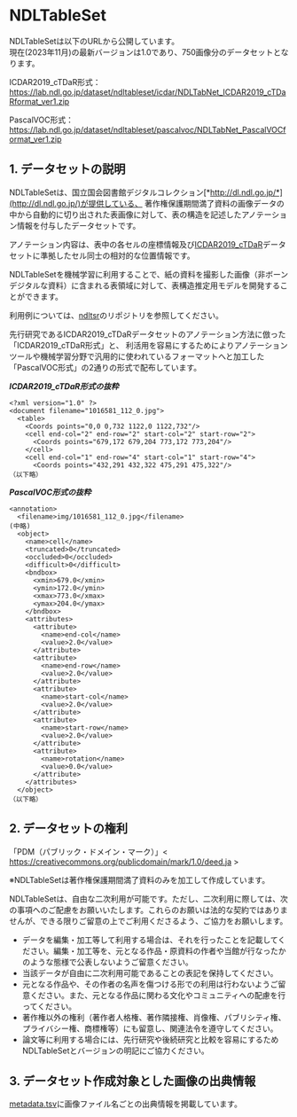 # NDLTableSet

NDLTableSetは以下のURLから公開しています。<br/>
現在(2023年11月)の最新バージョンは1.0であり、750画像分のデータセットとなります。<br/>

ICDAR2019_cTDaR形式：
https://lab.ndl.go.jp/dataset/ndltableset/icdar/NDLTabNet_ICDAR2019_cTDaRformat_ver1.zip

PascalVOC形式：
https://lab.ndl.go.jp/dataset/ndltableset/pascalvoc/NDLTabNet_PascalVOCformat_ver1.zip


## 1. データセットの説明

NDLTableSetは、国立国会図書館デジタルコレクション[*http://dl.ndl.go.jp/*](http://dl.ndl.go.jp/)が提供している、
著作権保護期間満了資料の画像データの中から自動的に切り出された表画像に対して、表の構造を記述したアノテーション情報を付与したデータセットです。

アノテーション内容は、表中の各セルの座標情報及び[ICDAR2019_cTDaR](https://github.com/cndplab-founder/ICDAR2019_cTDaR)データセットに準拠したセル同士の相対的な位置情報です。

NDLTableSetを機械学習に利用することで、紙の資料を撮影した画像（非ボーンデジタルな資料）に含まれる表領域に対して、表構造推定用モデルを開発することができます。

利用例については、[ndltsr](https://github.com/ndl-lab/ndltsr)のリポジトリを参照してください。

先行研究であるICDAR2019_cTDaRデータセットのアノテーション方法に倣った「ICDAR2019_cTDaR形式」と、
利活用を容易にするためによりアノテーションツールや機械学習分野で汎用的に使われているフォーマットへと加工した「PascalVOC形式」の2通りの形式で配布しています。

***ICDAR2019_cTDaR形式の抜粋***
```
<?xml version="1.0" ?>
<document filename="1016581_112_0.jpg">
  <table>
    <Coords points="0,0 0,732 1122,0 1122,732"/>
    <cell end-col="2" end-row="2" start-col="2" start-row="2">
      <Coords points="679,172 679,204 773,172 773,204"/>
    </cell>
    <cell end-col="1" end-row="4" start-col="1" start-row="4">
      <Coords points="432,291 432,322 475,291 475,322"/>
（以下略）
```
***PascalVOC形式の抜粋***
```
<annotation>
  <filename>img/1016581_112_0.jpg</filename>
(中略)
  <object>
    <name>cell</name>
    <truncated>0</truncated>
    <occluded>0</occluded>
    <difficult>0</difficult>
    <bndbox>
      <xmin>679.0</xmin>
      <ymin>172.0</ymin>
      <xmax>773.0</xmax>
      <ymax>204.0</ymax>
    </bndbox>
    <attributes>
      <attribute>
        <name>end-col</name>
        <value>2.0</value>
      </attribute>
      <attribute>
        <name>end-row</name>
        <value>2.0</value>
      </attribute>
      <attribute>
        <name>start-col</name>
        <value>2.0</value>
      </attribute>
      <attribute>
        <name>start-row</name>
        <value>2.0</value>
      </attribute>
      <attribute>
        <name>rotation</name>
        <value>0.0</value>
      </attribute>
    </attributes>
  </object>
（以下略）
```
## 2. データセットの権利
「PDM（パブリック・ドメイン・マーク）」&lt; https://creativecommons.org/publicdomain/mark/1.0/deed.ja &gt;

※NDLTableSetは著作権保護期間満了資料のみを加工して作成しています。

NDLTableSetは、自由な二次利用が可能です。ただし、二次利用に際しては、次の事項へのご配慮をお願いいたします。これらのお願いは法的な契約ではありませんが、できる限りご留意の上でご利用くださるよう、ご協力をお願いします。

- データを編集・加工等して利用する場合は、それを行ったことを記載してください。編集・加工等を、元となる作品・原資料の作者や当館が行なったかのような態様で公表しないようご留意ください。
- 当該データが自由に二次利用可能であることの表記を保持してください。
- 元となる作品や、その作者の名声を傷つける形での利用は行わないようご留意ください。また、元となる作品に関わる文化やコミュニティへの配慮を行ってください。
- 著作権以外の権利（著作者人格権、著作隣接権、肖像権、パブリシティ権、プライバシー権、商標権等）にも留意し、関連法令を遵守してください。
- 論文等に利用する場合には、先行研究や後続研究と比較を容易にするためNDLTableSetとバージョンの明記にご協力ください。

## 3. データセット作成対象とした画像の出典情報
[metadata.tsv](./metadata.tsv)に画像ファイル名ごとの出典情報を掲載しています。
